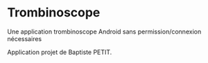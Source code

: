 # Trombinoscope
Une application trombinoscope Android sans permission/connexion nécessaires

Application projet de Baptiste PETIT.
